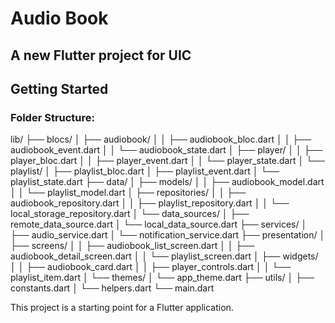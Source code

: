 # Audio Book

## A new Flutter project for UIC

## Getting Started

### Folder Structure:

lib/
├── blocs/
│   ├── audiobook/
│   │   ├── audiobook_bloc.dart
│   │   ├── audiobook_event.dart
│   │   └── audiobook_state.dart
│   ├── player/
│   │   ├── player_bloc.dart
│   │   ├── player_event.dart
│   │   └── player_state.dart
│   └── playlist/
│       ├── playlist_bloc.dart
│       ├── playlist_event.dart
│       └── playlist_state.dart
├── data/
│   ├── models/
│   │   ├── audiobook_model.dart
│   │   └── playlist_model.dart
│   ├── repositories/
│   │   ├── audiobook_repository.dart
│   │   ├── playlist_repository.dart
│   │   └── local_storage_repository.dart
│   └── data_sources/
│       ├── remote_data_source.dart
│       └── local_data_source.dart
├── services/
│   ├── audio_service.dart
│   └── notification_service.dart
├── presentation/
│   ├── screens/
│   │   ├── audiobook_list_screen.dart
│   │   ├── audiobook_detail_screen.dart
│   │   └── playlist_screen.dart
│   ├── widgets/
│   │   ├── audiobook_card.dart
│   │   ├── player_controls.dart
│   │   └── playlist_item.dart
│   └── themes/
│       └── app_theme.dart
├── utils/
│   ├── constants.dart
│   └── helpers.dart
└── main.dart

This project is a starting point for a Flutter application.